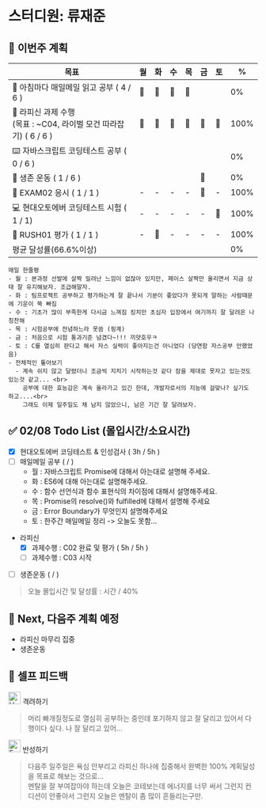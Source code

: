 # 스터디원: 류재준

## 🚀 이번주 계획

| 목표                            | 월   | 화   | 수   | 목   | 금   | 토   | %   |
| ------------------------------- | --- | --- | --- | --- | --- | --- | --- |
| 📰 아침마다 매일메일 읽고 공부 ( 4 / 6 ) |🌠|🌠|🌠|🌠||| 0% |
| 📌 라피신 과제 수행 <br/>(목표 : ~C04, 라이벌 모건 따라잡기) ( 6 / 6 ) |🌠|🌠|🌠|🌠|🌠|🌠| 100%  |
| ⌨️ 자바스크립트 코딩테스트 공부 ( 0 / 6 )      ||||||| 0% |
| 💪 생존 운동 ( 1 / 6 )               |||||🌠|| 0% |
| 💯 EXAM02 응시 ( 1 / 1 )            |-|-|-|-|🌠|-| 100% |
| 💻 현대오토에버 코딩테스트 시험 ( 1 / 1)       |-|-|-|-|-|🌠| 100% |
| 💃 RUSH01 평가 ( 1 / 1 )            |-|🌠|-|-|-|-| 100% |
| 평균 달성률(66.6%이상)      |||||||  0% |


```text
매일 한줄평
- 월 : 본과정 선발에 살짝 밀려난 느낌이 없잖아 있지만, 페이스 살짝만 올리면서 지금 상태 잘 유지해보자. 조급해말자.
- 화 : 팀프로젝트 공부하고 평가하는게 잘 끝나서 기분이 좋았다가 못되게 말하는 사람때문에 기운이 쭉 빠짐
- 수 : 기초가 많이 부족한게 다시금 느껴짐 킹치만 초심자 입장에서 여기까지 잘 달려온 나 칭찬해
- 목 : 시험공부에 전념하느라 못씀 (핑계)
- 금 : 처음으로 시험 통과기준 넘겼다~!!! 끼얏호우ㅋ
- 토 : C를 열심히 판다고 해서 자스 실력이 좋아지는건 아니었다 (당연함 자스공부 안했었음)
- 전체적인 톺아보기
  - 계속 쉬지 않고 달렸더니 조금씩 지치기 시작하는것 같다 잠을 제대로 못자고 있는것도 있는것 같고... <br>
    공부에 대한 효능감은 계속 올라가고 있긴 한데, 개발자로서의 지능에 걸맞나? 싶기도 하고....<br>
    그래도 이제 일주일도 채 남지 않았으니, 남은 기간 잘 달려보자.
```

## ✅ 02/08 Todo List (몰입시간/소요시간) 
- [x] 현대오토에버 코딩테스트 & 인성검사 ( 3h / 5h )
- [ ] 매일메일 공부 (  /  )
  - 월 : 자바스크립트 Promise에 대해서 아는대로 설명해 주세요.
  - 화 : ES6에 대해 아는대로 설명해주세요.
  - 수 : 함수 선언식과 함수 표현식의 차이점에 대해서 설명해주세요.
  - 목 : Promise의 resolve()와 fulfilled에 대해서 설명해 주세요
  - 금 : Error Boundary가 무엇인지 설명해주세요
  - 토 : 한주간 매일메일 정리 -> 오늘도 못함... 
- 라피신
  - [x] 과제수행 : C02 완료 및 평가 ( 5h / 5h )
  - [ ] 과제수행 : C03 시작
- [ ] 생존운동 (  /  )
> 오늘 몰입시간 및 달성률 : 시간 / 40%

## 🌱 Next, 다음주 계획 예정
- 라피신 마무리 집중
- 생존운동

## 🎉 셀프 피드백

<img src="https://raw.githubusercontent.com/Tarikul-Islam-Anik/Animated-Fluent-Emojis/master/Emojis/Smilies/Hugging%20Face.png" alt="Hugging Face" width="25" height="25"> 격려하기</img>

> 머리 빠개질정도로 열심히 공부하는 중인데 포기하지 않고 잘 달리고 있어서 다행이다 싶다. 나 잘 달리고 있어...

<img src="https://raw.githubusercontent.com/Tarikul-Islam-Anik/Animated-Fluent-Emojis/master/Emojis/Smilies/Face%20with%20Monocle.png" alt="Face with Monocle" width="25" height="25"> 반성하기</img>

> 다음주 일주일은 욕심 안부리고 라피신 하나에 집중해서 완벽한 100% 계획달성을 목표로 해보는 것으로... <br>
> 멘탈을 잘 부여잡아야 하는데 오늘은 코테보는데 에너지를 너무 써서 그런지 컨디션이 안좋아서 그런지 오늘은 멘탈이 좀 많이 흔들리는구만.
